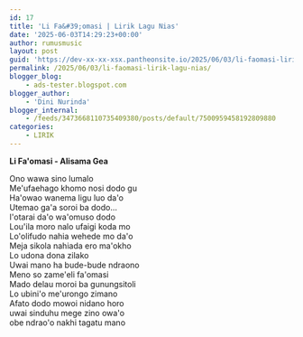 ```yaml
---
id: 17
title: 'Li Fa&#39;omasi | Lirik Lagu Nias'
date: '2025-06-03T14:29:23+00:00'
author: rumusmusic
layout: post
guid: 'https://dev-xx-xx-xsx.pantheonsite.io/2025/06/03/li-faomasi-lirik-lagu-nias/'
permalink: /2025/06/03/li-faomasi-lirik-lagu-nias/
blogger_blog:
    - ads-tester.blogspot.com
blogger_author:
    - 'Dini Nurinda'
blogger_internal:
    - /feeds/3473668110735409380/posts/default/7500959458192809880
categories:
    - LIRIK
---
```


**Li Fa'omasi - Alisama Gea**<div>  
<div>Ono wawa sino lumalo</div><div>Me'ufaehago khomo nosi dodo gu</div><div>Ha'owao wanema ligu luo da'o</div></div><div>Utemao ga'a soroi ba dodo...</div><div>  
</div><div>I'otarai da'o wa'omuso dodo</div><div>Lou'ila moro nalo ufaigi koda mo</div><div>Lo'olifudo nahia wehede mo da'o</div><div>Meja sikola nahiada ero ma'okho</div><div>  
</div><div>Lo udona dona zilako</div><div>Uwai mano ha bude-bude ndraono</div><div>Meno so zame'eli fa'omasi</div><div>Mado delau moroi ba gunungsitoli</div><div>  
</div><div>Lo ubini'o me'urongo zimano</div><div>Afato dodo mowoi nidano horo</div><div>uwai sinduhu mege zino owa'o</div><div>obe ndrao'o nakhi tagatu mano</div><div>  
</div><div>  
</div>